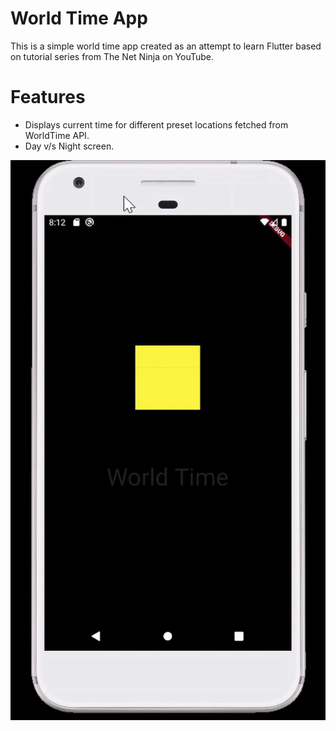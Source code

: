 # World Time App

This is a simple world time app created as an attempt to learn Flutter based on tutorial series from The Net Ninja on YouTube.

# Features

  - Displays current time for different preset locations fetched from WorldTime API.
  - Day v/s Night screen.
  
![](worldtime.gif)